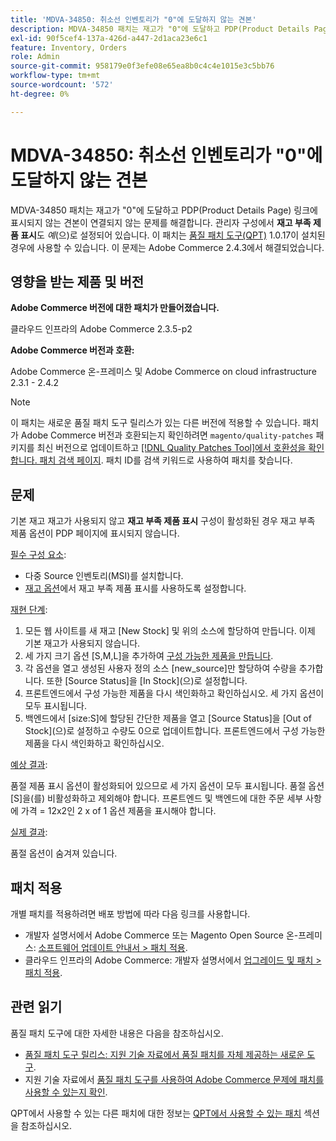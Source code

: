 ```yaml
---
title: 'MDVA-34850: 취소선 인벤토리가 "0"에 도달하지 않는 견본'
description: MDVA-34850 패치는 재고가 "0"에 도달하고 PDP(Product Details Page) 링크에 표시되지 않는 견본이 연결되지 않는 문제를 해결합니다. 관리자 구성에서 **품절 제품 표시**도 *예*로 설정되어 있습니다. 이 패치는 [Quality Patches Tool (QPT)](/help/announcements/adobe-commerce-announcements/magento-quality-patches-released-new-tool-to-self-serve-quality-patches.md) 1.0.17이 설치된 경우 사용할 수 있습니다. 이 문제는 Adobe Commerce 2.4.3에서 해결되었습니다.
exl-id: 90f5cef4-137a-426d-a447-2d1aca23e6c1
feature: Inventory, Orders
role: Admin
source-git-commit: 958179e0f3efe08e65ea8b0c4c4e1015e3c5bb76
workflow-type: tm+mt
source-wordcount: '572'
ht-degree: 0%

---
```


# MDVA-34850: 취소선 인벤토리가 &quot;0&quot;에 도달하지 않는 견본

MDVA-34850 패치는 재고가 &quot;0&quot;에 도달하고 PDP(Product Details Page) 링크에 표시되지 않는 견본이 연결되지 않는 문제를 해결합니다. 관리자 구성에서 **재고 부족 제품 표시**&#x200B;도 *예*(으)로 설정되어 있습니다. 이 패치는 [품질 패치 도구(QPT)](/help/announcements/adobe-commerce-announcements/magento-quality-patches-released-new-tool-to-self-serve-quality-patches.md) 1.0.17이 설치된 경우에 사용할 수 있습니다. 이 문제는 Adobe Commerce 2.4.3에서 해결되었습니다.

## 영향을 받는 제품 및 버전

**Adobe Commerce 버전에 대한 패치가 만들어졌습니다.**

클라우드 인프라의 Adobe Commerce 2.3.5-p2

**Adobe Commerce 버전과 호환:**

Adobe Commerce 온-프레미스 및 Adobe Commerce on cloud infrastructure 2.3.1 - 2.4.2

>[!NOTE]
>
>이 패치는 새로운 품질 패치 도구 릴리스가 있는 다른 버전에 적용할 수 있습니다. 패치가 Adobe Commerce 버전과 호환되는지 확인하려면 `magento/quality-patches` 패키지를 최신 버전으로 업데이트하고 [[!DNL Quality Patches Tool]에서 호환성을 확인합니다. 패치 검색 페이지](https://devdocs.magento.com/quality-patches/tool.html#patch-grid). 패치 ID를 검색 키워드로 사용하여 패치를 찾습니다.

## 문제

기본 재고 재고가 사용되지 않고 **재고 부족 제품 표시** 구성이 활성화된 경우 재고 부족 제품 옵션이 PDP 페이지에 표시되지 않습니다.

<u>필수 구성 요소</u>:

* 다중 Source 인벤토리(MSI)를 설치합니다.
* [재고 옵션](https://docs.magento.com/user-guide/configuration/catalog/inventory.html)에서 재고 부족 제품 표시를 사용하도록 설정합니다.

<u>재현 단계</u>:

1. 모든 웹 사이트를 새 재고 \[New Stock\] 및 위의 소스에 할당하여 만듭니다. 이제 기본 재고가 사용되지 않습니다.
1. 세 가지 크기 옵션 \[S,M,L\]을 추가하여 [구성 가능한 제품을 만듭니다](https://docs.magento.com/user-guide/catalog/product-create-configurable.html).
1. 각 옵션을 열고 생성된 사용자 정의 소스 \[new\_source\]만 할당하여 수량을 추가합니다. 또한 \[Source Status\]을 \[In Stock\](으)로 설정합니다.
1. 프론트엔드에서 구성 가능한 제품을 다시 색인화하고 확인하십시오. 세 가지 옵션이 모두 표시됩니다.
1. 백엔드에서 \[size:S\]에 할당된 간단한 제품을 열고 \[Source Status\]을 \[Out of Stock\](으)로 설정하고 수량도 0으로 업데이트합니다. 프론트엔드에서 구성 가능한 제품을 다시 색인화하고 확인하십시오.

<u>예상 결과</u>:

품절 제품 표시 옵션이 활성화되어 있으므로 세 가지 옵션이 모두 표시됩니다. 품절 옵션 \[S\]을(를) 비활성화하고 제외해야 합니다. 프론트엔드 및 백엔드에 대한 주문 세부 사항에 가격 = 12x2인 2 x of 1 옵션 제품을 표시해야 합니다.

<u>실제 결과</u>:

품절 옵션이 숨겨져 있습니다.

## 패치 적용

개별 패치를 적용하려면 배포 방법에 따라 다음 링크를 사용합니다.

* 개발자 설명서에서 Adobe Commerce 또는 Magento Open Source 온-프레미스: [소프트웨어 업데이트 안내서 > 패치 적용](https://devdocs.magento.com/guides/v2.4/comp-mgr/patching/mqp.html).
* 클라우드 인프라의 Adobe Commerce: 개발자 설명서에서 [업그레이드 및 패치 > 패치 적용](https://devdocs.magento.com/cloud/project/project-patch.html).

## 관련 읽기

품질 패치 도구에 대한 자세한 내용은 다음을 참조하십시오.

* [품질 패치 도구 릴리스: 지원 기술 자료에서 품질 패치를 자체 제공하는 새로운 도구](/help/announcements/adobe-commerce-announcements/magento-quality-patches-released-new-tool-to-self-serve-quality-patches.md).
* 지원 기술 자료에서 [품질 패치 도구를 사용하여 Adobe Commerce 문제에 패치를 사용할 수 있는지 확인](/help/support-tools/patches-available-in-qpt-tool/check-patch-for-magento-issue-with-magento-quality-patches.md).

QPT에서 사용할 수 있는 다른 패치에 대한 정보는 [QPT에서 사용할 수 있는 패치](https://support.magento.com/hc/en-us/sections/360010506631-Patches-available-in-QPT-tool-) 섹션을 참조하십시오.
